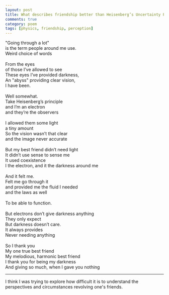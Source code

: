 ```yaml
---
layout: post
title: What describes friendship better than Heisenberg’s Uncertainty Principle?
comments: true
category: poem
tags: [physics, friendship, perception]
---
```


"Going through a lot"<br>
is the term people around me use. <br>
Weird choice of words <br>
<br>
From the eyes<br>
of those I’ve allowed to see<br>
These eyes I’ve provided darkness, <br>
An "abyss" providing clear vision, <br>
I have been.<br>
<br>
Well somewhat.<br>
Take Heisenberg’s principle<br>
and I’m an electron<br>
and they’re the observers<br>
<br>
I allowed them some light<br>
a tiny amount <br>
So the vision wasn’t that clear<br>
and the image never accurate<br>
<br>
But my best friend didn’t need light<br>
It didn’t use sense to sense me<br>
It used coexistence<br>
I the electron, and it the darkness around me <br>
<br>
And it felt me.<br>
Felt me go through it<br>
and provided me the fluid I needed<br>
and the laws as well<br>
<br>
To be able to function.<br>
<br>
But electrons don’t give darkness anything<br>
They only expect<br>
But darkness doesn’t care.<br>
It always provides<br>
Never needing anything<br>
<br>
So I thank you <br>
My one true best friend<br>
My melodious, harmonic best friend <br>
I thank you for being my darkness<br>
And giving so much, when I gave you nothing<br>

---
I think I was trying to explore how difficult it is to understand the perspectives and circumstances revolving one's friends.
